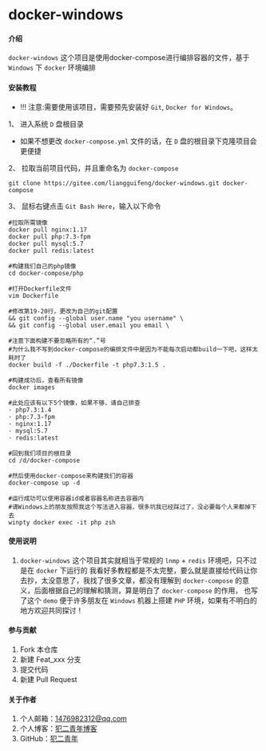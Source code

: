 # docker-windows

#### 介绍
`docker-windows` 这个项目是使用docker-compose进行编排容器的文件，基于 `Windows` 下 `docker` 环境编排

#### 安装教程
- !!! 注意:需要使用该项目，需要预先安装好 `Git`, `Docker for Windows`。

1、 进入系统 `D` 盘根目录

- 如果不想更改 `docker-compose.yml` 文件的话，在 `D` 盘的根目录下克隆项目会更便捷

2、  拉取当前项目代码，并且重命名为 `docker-compose`
```shell script
git clone https://gitee.com/liangguifeng/docker-windows.git docker-compose
```

3、 鼠标右键点击 `Git Bash Here`，输入以下命令
```shell script
#拉取所需镜像
docker pull nginx:1.17
docker pull php:7.3-fpm
docker pull mysql:5.7
docker pull redis:latest
```

```shell script
#构建我们自己的php镜像
cd docker-compose/php
```

```shell script
#打开Dockerfile文件
vim Dockerfile
```

```shell script
#修改第19-20行，更改为自己的git配置
&& git config --global user.name "you username" \
&& git config --global user.email you email \
```

```shell script
#注意下面构建不要忽略所有的“.”号
#为什么我不写到docker-compose的编排文件中是因为不能每次启动都build一下吧，这样太耗时了
docker build -f ./Dockerfile -t php7.3:1.5 .
```

```shell script
#构建成功后，查看所有镜像
docker images
```

```shell script
#此处应该有以下5个镜像，如果不够，请自己排查
· php7.3:1.4
· php:7.3-fpm
· nginx:1.17
· mysql:5.7
· redis:latest
```

```shell script
#回到我们项目的根目录
cd /d/docker-compose
```

```shell script
#然后使用docker-compose来构建我们的容器
docker-compose up -d
```

```shell script
#运行成功可以使用容器id或者容器名称进去容器内
#请Windows上的朋友按照我这个写法进入容器，很多坑我已经踩过了，没必要每个人来都掉下去
winpty docker exec -it php zsh
```


#### 使用说明

1. `docker-windows` 这个项目其实就相当于常规的 `lnmp` + `redis` 环境吧，只不过是在 `docker` 下运行的
我看好多教程都是不太完整，要么就是直接给代码让你去抄，太没意思了，我找了很多文章，都没有理解到
 `docker-compose` 的意义，后面根据自己的理解和猜测，算是明白了 `docker-compose` 的作用，
也写了这个 `demo` 便于许多朋友在 `Windows` 机器上搭建 `PHP` 环境，如果有不明白的地方欢迎共同探讨！

#### 参与贡献

1.  Fork 本仓库
2.  新建 Feat_xxx 分支
3.  提交代码
4.  新建 Pull Request

#### 关于作者
1.  个人邮箱：1476982312@qq.com
2.  个人博客：[犯二青年博客](https://findcat.cn)
3.  GitHub：[犯二青年](https://github.com/liangguifeng)